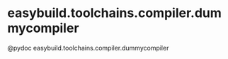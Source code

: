 # easybuild.toolchains.compiler.dummycompiler

@pydoc easybuild.toolchains.compiler.dummycompiler


